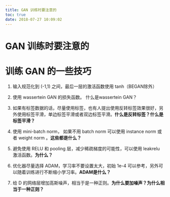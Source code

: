 ```yaml
---
title: GAN 训练时要注意的
toc: true
date: 2018-07-27 10:09:02
---
```

# GAN 训练时要注意的



# **训练 GAN 的一些技巧**






  1. 输入规范化到 (-1,1) 之间，最后一层的激活函数使用 tanh（BEGAN除外）


  2. 使用 wassertein GAN 的损失函数。 什么是wassertein GAN？


  3. 如果有标签数据的话，尽量使用标签，也有人提出使用反转标签效果很好，另外使用标签平滑，单边标签平滑或者双边标签平滑。**什么是反转标签？什么是标签平滑？**


  4. 使用 mini-batch norm， 如果不用 batch norm 可以使用 instance norm 或者 weight norm 。**这些都是什么？**


  5. 避免使用 RELU 和 pooling 层，减少稀疏梯度的可能性，可以使用 leakrelu 激活函数。**为什么？**


  6. 优化器尽量选择 ADAM，学习率不要设置太大，初始 1e-4 可以参考，另外可以随着训练进行不断缩小学习率。**ADAM是什么？**


  7. 给 D 的网络层增加高斯噪声，相当于是一种正则。**为什么要加噪声？为什么相当于一种正则？**
